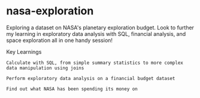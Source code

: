 # nasa-exploration
Exploring a dataset on NASA's planetary exploration budget. Look to further my learning in exploratory data analysis with SQL, financial analysis, and space exploration all in one handy session!

Key Learnings

    Calculate with SQL, from simple summary statistics to more complex data manipulation using joins

    Perform exploratory data analysis on a financial budget dataset

    Find out what NASA has been spending its money on
